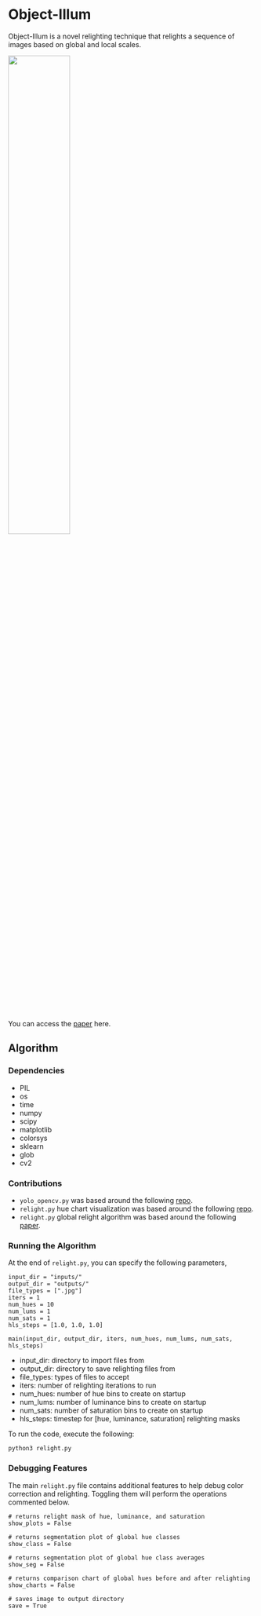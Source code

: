 # Object-Illum

Object-Illum is a novel relighting technique that relights a sequence of images based on global and local scales.

<img src='../master/results/sample-results.png' style='width: 50%;'>

You can access the [paper](http://cardadfar.com/assets/project-descriptions/images/light-stabilization/paper.pdf) here.

## Algorithm

### Dependencies

* PIL
* os
* time
* numpy
* scipy
* matplotlib
* colorsys
* sklearn
* glob
* cv2

### Contributions

* ```yolo_opencv.py``` was based around the following [repo](https://github.com/arunponnusamy/object-detection-opencv).
* ```relight.py``` hue chart visualization was based around the following [repo](https://github.com/lighttransport/colorcorrectionmatrix).
* ```relight.py``` global relight algorithm was based around the following [paper](https://ieeexplore.ieee.org/document/8300518/).


### Running the Algorithm

At the end of ```relight.py```, you can specify the following parameters,
```
input_dir = "inputs/"
output_dir = "outputs/"
file_types = [".jpg"]
iters = 1
num_hues = 10
num_lums = 1
num_sats = 1
hls_steps = [1.0, 1.0, 1.0]

main(input_dir, output_dir, iters, num_hues, num_lums, num_sats, hls_steps)
```

* input_dir: directory to import files from
* output_dir: directory to save relighting files from
* file_types: types of files to accept
* iters: number of relighting iterations to run
* num_hues: number of hue bins to create on startup
* num_lums: number of luminance bins to create on startup
* num_sats: number of saturation bins to create on startup
* hls_steps: timestep for [hue, luminance, saturation] relighting masks

To run the code, execute the following:
```
python3 relight.py
```

### Debugging Features

The main ```relight.py``` file contains additional features to help debug color correction and relighting. Toggling them will perform the operations commented below.

```
# returns relight mask of hue, luminance, and saturation
show_plots = False

# returns segmentation plot of global hue classes
show_class = False

# returns segmentation plot of global hue class averages
show_seg = False

# returns comparison chart of global hues before and after relighting
show_charts = False

# saves image to output directory
save = True
```
